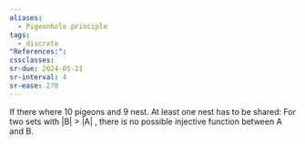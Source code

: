 ```yaml
---
aliases:
  - Pigeonhole principle
tags:
  - discrete
"References:": 
cssclasses: 
sr-due: 2024-05-21
sr-interval: 4
sr-ease: 270
---
```

If there where 10 pigeons and 9 nest. At least one nest has to be shared: For two sets with |B| > |A| , there is no possible injective function between A and B. 
